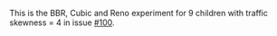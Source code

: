 This is the BBR, Cubic and Reno experiment for 9 children with traffic skewness = 4 in issue [#100](https://github.com/reservoirlabs/g2-mininet-dev/issues/100).

